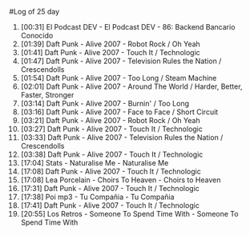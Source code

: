#Log of 25 day

1. [00:31] El Podcast DEV - El Podcast DEV - 86: Backend Bancario Conocido
1. [01:39] Daft Punk - Alive 2007 - Robot Rock / Oh Yeah
1. [01:41] Daft Punk - Alive 2007 - Touch It / Technologic
1. [01:47] Daft Punk - Alive 2007 - Television Rules the Nation / Crescendolls
1. [01:54] Daft Punk - Alive 2007 - Too Long / Steam Machine
1. [02:01] Daft Punk - Alive 2007 - Around The World / Harder, Better, Faster, Stronger
1. [03:14] Daft Punk - Alive 2007 - Burnin' / Too Long
1. [03:16] Daft Punk - Alive 2007 - Face to Face / Short Circuit
1. [03:21] Daft Punk - Alive 2007 - Robot Rock / Oh Yeah
1. [03:27] Daft Punk - Alive 2007 - Touch It / Technologic
1. [03:33] Daft Punk - Alive 2007 - Television Rules the Nation / Crescendolls
1. [03:38] Daft Punk - Alive 2007 - Touch It / Technologic
1. [17:04] Stats - Naturalise Me - Naturalise Me
1. [17:08] Daft Punk - Alive 2007 - Touch It / Technologic
1. [17:08] Lea Porcelain - Choirs To Heaven - Choirs to Heaven
1. [17:31] Daft Punk - Alive 2007 - Touch It / Technologic
1. [17:38] Poi mp3 - Tu Compañia - Tu Compañia
1. [17:41] Daft Punk - Alive 2007 - Touch It / Technologic
1. [20:55] Los Retros - Someone To Spend Time With - Someone To Spend Time With
